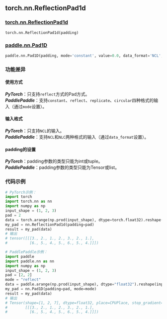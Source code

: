 ## torch.nn.ReflectionPad1d
### [torch.nn.ReflectionPad1d](https://pytorch.org/docs/stable/generated/torch.nn.ReflectionPad1d.html?highlight=pad#torch.nn.ReflectionPad1d)
```python
torch.nn.ReflectionPad1d(padding)
```

### [paddle.nn.Pad1D](https://www.paddlepaddle.org.cn/documentation/docs/zh/api/paddle/nn/Pad1D_cn.html#pad1d)
```python
paddle.nn.Pad1D(padding, mode='constant', value=0.0, data_format='NCL', name=None)
```

### 功能差异

#### 使用方式
***PyTorch***：只支持`reflect`方式的Pad方式。  
***PaddlePaddle***：支持`constant`、`reflect`、`replicate`、`circular`四种格式的输入（通过`mode`设置）。

#### 输入格式
***PyTorch***：只支持`NCL`的输入。  
***PaddlePaddle***：支持`NCL`和`NLC`两种格式的输入（通过`data_format`设置）。

#### padding的设置
***PyTorch***：padding参数的类型只能为int或tuple。  
***PaddlePaddle***：padding参数的类型只能为Tensor或list。


### 代码示例
``` python
# PyTorch示例：
import torch
import torch.nn as nn
import numpy as np
input_shape = (1, 2, 3)
pad = 2
data = torch.arange(np.prod(input_shape), dtype=torch.float32).reshape(input_shape) + 1
my_pad = nn.ReflectionPad1d(padding=pad)
result = my_pad(data)
# 输出
# tensor([[[3., 2., 1., 2., 3., 2., 1.],
#          [6., 5., 4., 5., 6., 5., 4.]]])
```

``` python
# PaddlePaddle示例：
import paddle
import paddle.nn as nn
import numpy as np
input_shape = (1, 2, 3)
pad = [2, 2]
mode = "reflect"
data = paddle.arange(np.prod(input_shape), dtype="float32").reshape(input_shape) + 1
my_pad = nn.Pad1D(padding=pad, mode=mode)
result = my_pad(data)
# 输出
# Tensor(shape=[1, 2, 7], dtype=float32, place=CPUPlace, stop_gradient=True,
#        [[[3., 2., 1., 2., 3., 2., 1.],
#          [6., 5., 4., 5., 6., 5., 4.]]])
```
